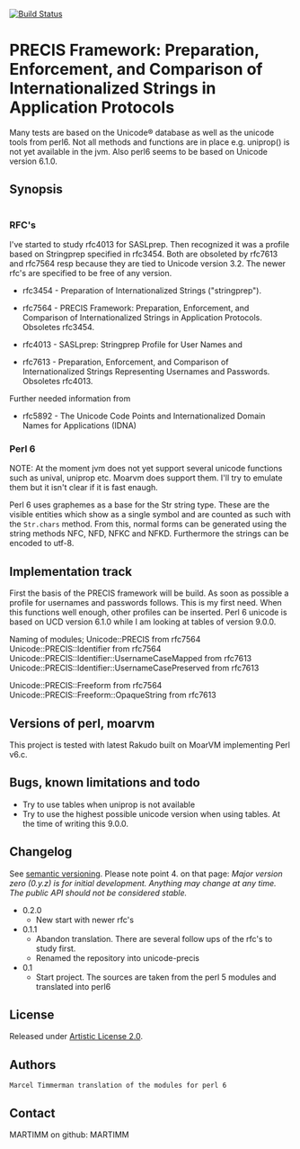 [![Build Status](https://travis-ci.org/MARTIMM/unicode-precis.svg?branch=master)](https://travis-ci.org/MARTIMM/unicode-precis)

# PRECIS Framework: Preparation, Enforcement, and Comparison of Internationalized Strings in Application Protocols

Many tests are based on the Unicode® database as well as the unicode tools from perl6. Not all methods and functions are in place e.g. uniprop() is not yet available in the jvm. Also perl6 seems to be based on Unicode version 6.1.0.

## Synopsis

```
```

### RFC's

I've started to study rfc4013 for SASLprep. Then recognized it was a profile based on Stringprep specified in rfc3454. Both are obsoleted by rfc7613 and rfc7564 resp because they are tied to Unicode version 3.2. The newer rfc's are specified to be free of any version.

* rfc3454 - Preparation of Internationalized Strings ("stringprep").
* rfc7564 - PRECIS Framework: Preparation, Enforcement, and Comparison of Internationalized Strings in Application Protocols. Obsoletes rfc3454.

* rfc4013 - SASLprep: Stringprep Profile for User Names and
* rfc7613 - Preparation, Enforcement, and Comparison of Internationalized Strings Representing Usernames and Passwords. Obsoletes rfc4013.

Further needed information from
* rfc5892 - The Unicode Code Points and Internationalized Domain Names for Applications (IDNA)

### Perl 6

NOTE: At the moment jvm does not yet support several unicode functions such as
unival, uniprop etc. Moarvm does support them. I'll try to emulate them but it isn't clear if it is fast enaugh.

Perl 6 uses graphemes as a base for the Str string type. These are the visible entities which show as a single symbol and are counted as such with the ```Str.chars``` method. From this, normal forms can be generated using the string methods NFC, NFD, NFKC and NFKD. Furthermore the strings can be encoded to utf-8.

## Implementation track

First the basis of the PRECIS framework will be build. As soon as possible a profile for usernames and passwords follows. This is my first need. When this functions well enough, other profiles can be inserted. Perl 6 unicode is based on UCD version 6.1.0 while I am looking at tables of version 9.0.0.

Naming of modules;
  Unicode::PRECIS                                           from rfc7564
  Unicode::PRECIS::Identifier                               from rfc7564
  Unicode::PRECIS::Identifier::UsernameCaseMapped           from rfc7613
  Unicode::PRECIS::Identifier::UsernameCasePreserved        from rfc7613

  Unicode::PRECIS::Freeform                                 from rfc7564
  Unicode::PRECIS::Freeform::OpaqueString                   from rfc7613

## Versions of perl, moarvm

This project is tested with latest Rakudo built on MoarVM implementing Perl v6.c.

## Bugs, known limitations and todo
* Try to use tables when uniprop is not available
* Try to use the highest possible unicode version when using tables. At the time of writing this 9.0.0.

## Changelog

See [semantic versioning](http://semver.org/). Please note point 4. on
that page: *Major version zero (0.y.z) is for initial development. Anything may
change at any time. The public API should not be considered stable.*

* 0.2.0
  * New start with newer rfc's
* 0.1.1
  * Abandon translation. There are several follow ups of the rfc's to study first.
  * Renamed the repository into unicode-precis
* 0.1
  * Start project. The sources are taken from the perl 5 modules and translated into perl6

## License

Released under [Artistic License 2.0](http://www.perlfoundation.org/artistic_license_2_0).

## Authors

```
Marcel Timmerman translation of the modules for perl 6
```
## Contact

MARTIMM on github: MARTIMM
